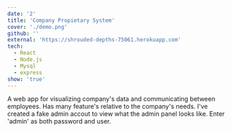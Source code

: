 ```yaml
---
date: '2'
title: 'Company Propietary System'
cover: './demo.png'
github: ''
external: 'https://shrouded-depths-75061.herokuapp.com'
tech:
  - React
  - Node.js
  - Mysql
  - express
show: 'true'
---
```


A web app for visualizing company's data and communicating between employees. Has many feature's relative to the company's needs. I've created a fake admin accout to view what the admin panel looks like. Enter 'admin' as both password and user.
